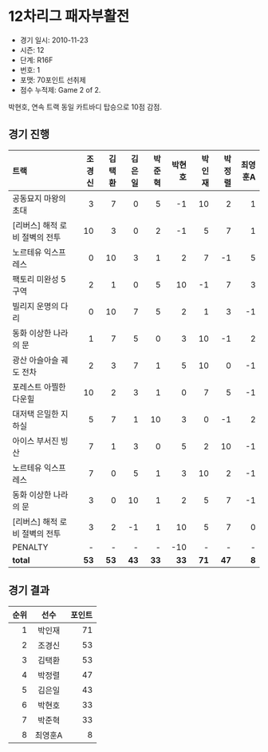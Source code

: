 # 12차리그 패자부활전

- 경기 일시: 2010-11-23
- 시즌: 12
- 단계: R16F
- 번호: 1
- 포맷: 70포인트 선취제
- 점수 누적제: Game 2 of 2.



박현호, 연속 트랙 동일 카트바디 탑승으로 10점 감점.

## 경기 진행

| 트랙 | 조경신 | 김택환 | 김은일 | 박준혁 | 박현호 | 박인재 | 박정렬 | 최영훈A |
|:---|---:|---:|---:|---:|---:|---:|---:|---:|
| 공동묘지 마왕의 초대 | 3 | 7 | 0 | 5 | -1 | 10 | 2 | 1 |
| [리버스] 해적 로비 절벽의 전투 | 10 | 3 | 0 | 2 | -1 | 5 | 7 | 1 |
| 노르테유 익스프레스 | 0 | 10 | 3 | 1 | 2 | 7 | -1 | 5 |
| 팩토리 미완성 5구역 | 2 | 1 | 0 | 5 | 10 | -1 | 7 | 3 |
| 빌리지 운명의 다리 | 0 | 10 | 7 | 5 | 2 | 1 | 3 | -1 |
| 동화 이상한 나라의 문 | 1 | 7 | 5 | 0 | 3 | 10 | -1 | 2 |
| 광산 아슬아슬 궤도 전차 | 2 | 3 | 7 | 1 | 5 | 10 | 0 | -1 |
| 포레스트 아찔한 다운힐 | 10 | 2 | 3 | 1 | 0 | 7 | 5 | -1 |
| 대저택 은밀한 지하실 | 5 | 7 | 1 | 10 | 3 | 0 | -1 | 2 |
| 아이스 부서진 빙산 | 7 | 1 | 3 | 0 | 5 | 2 | 10 | -1 |
| 노르테유 익스프레스 | 7 | 0 | 5 | 1 | 3 | 10 | 2 | -1 |
| 동화 이상한 나라의 문 | 3 | 0 | 10 | 1 | 2 | 5 | 7 | -1 |
| [리버스] 해적 로비 절벽의 전투 | 3 | 2 | -1 | 1 | 10 | 5 | 7 | 0 |
| PENALTY | - | - | - | - | -10 | - | - | - |
| __total__ | __53__ | __53__ | __43__ | __33__ | __33__ | __71__ | __47__ | __8__ |




## 경기 결과

| 순위 | 선수 | 포인트 |
|---:|:---:|---:|
| 1 | 박인재 | 71 |
| 2 | 조경신 | 53 |
| 3 | 김택환 | 53 |
| 4 | 박정렬 | 47 |
| 5 | 김은일 | 43 |
| 6 | 박현호 | 33 |
| 7 | 박준혁 | 33 |
| 8 | 최영훈A | 8 |

